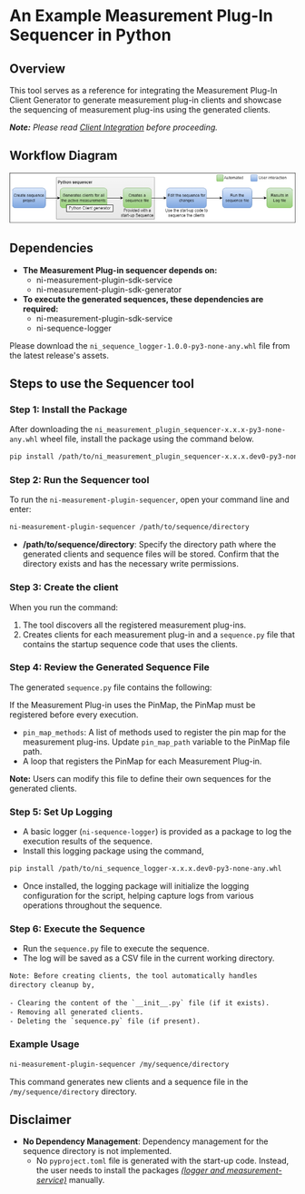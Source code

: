 # An Example Measurement Plug-In Sequencer in Python

## Overview

This tool serves as a reference for integrating the Measurement Plug-In Client Generator to generate measurement plug-in clients and showcase the sequencing of measurement plug-ins using the generated clients.

***Note:** Please read [Client Integration](/ClientIntegration.md) before proceeding.*

## Workflow Diagram

![sequencer-example-workflow-diagram](/docs/images/sequencer-example-workflow-diagram.png)

## Dependencies

- **The Measurement Plug-in sequencer depends on:**
  - ni-measurement-plugin-sdk-service
  - ni-measurement-plugin-sdk-generator
- **To execute the generated sequences, these dependencies are required:**
  - ni-measurement-plugin-sdk-service
  - ni-sequence-logger

Please download the `ni_sequence_logger-1.0.0-py3-none-any.whl` file from the latest release's assets.

## Steps to use the Sequencer tool

### Step 1: Install the Package

After downloading the `ni_measurement_plugin_sequencer-x.x.x-py3-none-any.whl` wheel file, install the package using the command below.

```bash
pip install /path/to/ni_measurement_plugin_sequencer-x.x.x.dev0-py3-none-any.whl
```

### Step 2: Run the Sequencer tool

To run the `ni-measurement-plugin-sequencer`, open your command line and enter:

```bash
ni-measurement-plugin-sequencer /path/to/sequence/directory
```

- **/path/to/sequence/directory**: Specify the directory path where the generated clients and sequence files will be stored. Confirm that the directory exists and has the necessary write permissions.

### Step 3: Create the client

When you run the command:

1. The tool discovers all the registered measurement plug-ins.
2. Creates clients for each measurement plug-in and a `sequence.py` file that contains the startup sequence code that uses the clients.

### Step 4: Review the Generated Sequence File

The generated `sequence.py` file contains the following:

If the Measurement Plug-in uses the PinMap, the PinMap must be registered before every execution.

- `pin_map_methods`: A list of methods used to register the pin map for the measurement plug-ins. Update `pin_map_path` variable to the PinMap file path.
- A loop that registers the PinMap for each Measurement Plug-in.

**Note:** Users can modify this file to define their own sequences for the generated clients.

### Step 5: Set Up Logging

- A basic logger (`ni-sequence-logger`) is provided as a package to log the execution results of the sequence.
- Install this logging package using the command,

 ```bash
 pip install /path/to/ni_sequence_logger-x.x.x.dev0-py3-none-any.whl
 ```

- Once installed, the logging package will initialize the logging configuration for the script, helping capture logs from various operations throughout the sequence.

### Step 6: Execute the Sequence

- Run the `sequence.py` file to execute the sequence.
- The log will be saved as a CSV file in the current working directory.

```text
Note: Before creating clients, the tool automatically handles directory cleanup by,

- Clearing the content of the `__init__.py` file (if it exists).
- Removing all generated clients.
- Deleting the `sequence.py` file (if present).
```

### Example Usage

```bash
ni-measurement-plugin-sequencer /my/sequence/directory
```

This command generates new clients and a sequence file in the `/my/sequence/directory` directory.

## Disclaimer

- **No Dependency Management**: Dependency management for the sequence directory is not implemented.
  - No `pyproject.toml` file is generated with the start-up code. Instead, the user needs to install the packages *[(logger and measurement-service)](#dependencies)* manually.

